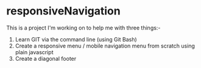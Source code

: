 # responsiveNavigation

This is a project I'm working on to help me with three things:-

1. Learn GIT via the command line (using Git Bash)
2. Create a responsive menu / mobile navigation menu from scratch using plain javascript
3. Create a diagonal footer

